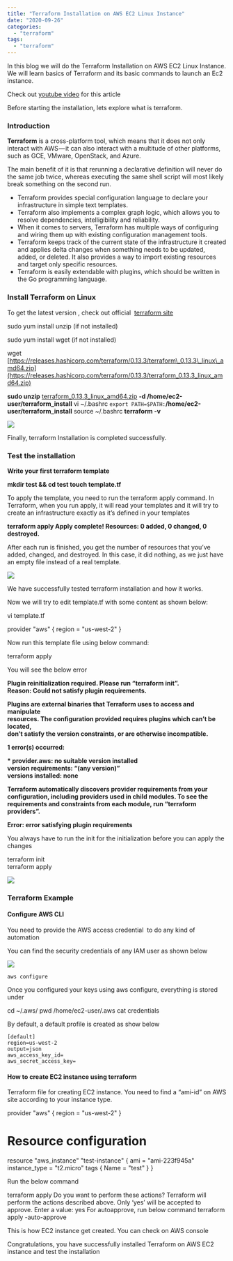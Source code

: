 ```yaml
---
title: "Terraform Installation on AWS EC2 Linux Instance"
date: "2020-09-26"
categories: 
  - "terraform"
tags: 
  - "terraform"
---
```


In this blog we will do the Terraform Installation on AWS EC2 Linux Instance. We will learn basics of Terraform and its basic commands to launch an Ec2 instance.

Check out [youtube video](https://www.youtube.com/watch?v=MLDFcN3IhB0) for this article

Before starting the installation, lets explore what is terraform.

### Introduction

**Terraform** is a cross-platform tool, which means that it does not only interact with AWS — it can also interact with a multitude of other platforms, such as GCE, VMware, OpenStack, and Azure.

The main benefit of it is that rerunning a declarative definition will never do the same job twice, whereas executing the same shell script will most likely break something on the second run.

- Terraform provides special configuration language to declare your infrastructure in simple text templates.
- Terraform also implements a complex graph logic, which allows you to resolve dependencies, intelligibility and reliability.
- When it comes to servers, Terraform has multiple ways of configuring and wiring them up with existing configuration management tools.
- Terraform keeps track of the current state of the infrastructure it created and applies delta changes when something needs to be updated, added, or deleted. It also provides a way to import existing resources and target only specific resources.
- Terraform is easily extendable with plugins, which should be written in the Go programming language.

### **Install Terraform on Linux**

To get the latest version , check out official  [terraform site](https://www.terraform.io/downloads.html)

sudo yum install unzip (if not installed)

sudo yum install wget (if not installed)

wget [https://releases.hashicorp.com/terraform/0.13.3/terraform\_0.13.3\_linux\_amd64.zip](https://releases.hashicorp.com/terraform/0.13.3/terraform_0.13.3_linux_amd64.zip)

**sudo unzip** [terraform\_0.13.3\_linux\_amd64.zip](https://releases.hashicorp.com/terraform/0.11.6/terraform_0.11.6_linux_amd64.zip) **-d /home/ec2-user/terraform\_install**
vi ~/.bashrc
`export PATH=$PATH:`**/home/ec2-user/terraform\_install**
source ~/.bashrc
**terraform -v**

![](https://cdn-images-1.medium.com/max/800/1*VH7K_Q-9ulggIZeK4yJN-Q.png)

Finally, terraform Installation is completed successfully.

### **Test the installation**

**Write your first terraform template**

**mkdir test && cd test
touch template.tf**

To apply the template, you need to run the terraform apply command. In Terraform, when you run apply, it will read your templates and it will try to create an infrastructure exactly as it’s defined in your templates

**terraform apply
Apply complete! Resources: 0 added, 0 changed, 0 destroyed.**

After each run is finished, you get the number of resources that you’ve added, changed, and destroyed. In this case, it did nothing, as we just have an empty file instead of a real template.

![](https://cdn-images-1.medium.com/max/800/1*uRnl8TxF1ge4wI9UB-LqcQ.png)

We have successfully tested terraform installation and how it works.

Now we will try to edit template.tf with some content as shown below:

vi template.tf

provider "aws" {
      region = "us-west-2"
    }

Now run this template file using below command:

terraform apply

You will see the below error

**Plugin reinitialization required. Please run “terraform init”.  
Reason: Could not satisfy plugin requirements.**  
  
**Plugins are external binaries that Terraform uses to access and manipulate  
resources. The configuration provided requires plugins which can’t be located,  
don’t satisfy the version constraints, or are otherwise incompatible.**  
  
**1 error(s) occurred:**  
  
**\* provider.aws: no suitable version installed  
version requirements: “(any version)”  
versions installed: none**  
  
**Terraform automatically discovers provider requirements from your  
configuration, including providers used in child modules. To see the  
requirements and constraints from each module, run “terraform providers”.**  
  
**Error: error satisfying plugin requirements**

You always have to run the init for the initialization before you can apply the changes

terraform init  
terraform apply

![](https://cdn-images-1.medium.com/max/800/1*XQkRK06r2NmfHQADSjrpuQ.png)

### **Terraform Example**

#### Configure AWS CLI

You need to provide the AWS access credential  to do any kind of automation

You can find the security credentials of any IAM user as shown below

![](https://cdn-images-1.medium.com/max/800/1*x1DD6WzE4e8E4mbSJYNMYw.png)

```
aws configure
```

Once you configured your keys using aws configure, everything is stored under

cd ~/.aws/
pwd
/home/ec2-user/.aws
cat credentials

By default, a default profile is created as show below

```
[default]
region=us-west-2
output=json
aws_access_key_id=
aws_secret_access_key=
```

#### **How to create EC2 instance using terraform**

Terraform file for creating EC2 instance. You need to find a “ami-id” on AWS site according to your instance type.

provider "aws" {
 region = "us-west-2"
 }
# Resource configuration
resource "aws\_instance" "test-instance" {
 ami = "ami-223f945a"
 instance\_type = "t2.micro"
 tags {
 Name = "test"
 }
}

Run the below command

terraform apply
Do you want to perform these actions?
 Terraform will perform the actions described above.
 Only ‘yes’ will be accepted to approve.
Enter a value: yes
For autoapprove, run below command
terraform apply -auto-approve

This is how EC2 instance get created. You can check on AWS console

Congratulations, you have successfully installed Terraform on AWS EC2 instance and test the installation
